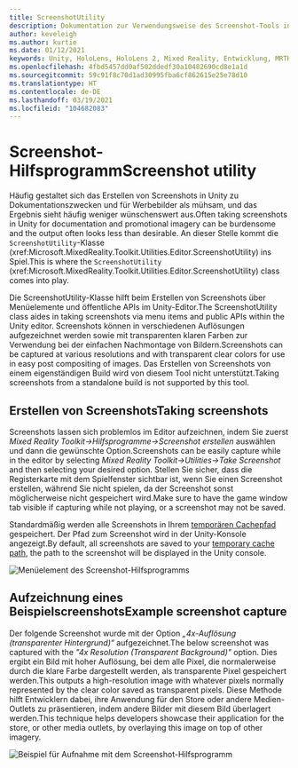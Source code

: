 ```yaml
---
title: ScreenshotUtility
description: Dokumentation zur Verwendungsweise des Screenshot-Tools in MRTKL
author: keveleigh
ms.author: kurtie
ms.date: 01/12/2021
keywords: Unity, HoloLens, HoloLens 2, Mixed Reality, Entwicklung, MRTK,
ms.openlocfilehash: 4fbd5457dd0af502ddedf30a10482690cd8e1a1d
ms.sourcegitcommit: 59c91f8c70d1ad30995fba6cf862615e25e78d10
ms.translationtype: HT
ms.contentlocale: de-DE
ms.lasthandoff: 03/19/2021
ms.locfileid: "104682083"
---
```

# <a name="screenshot-utility"></a><span data-ttu-id="5bb4c-104">Screenshot-Hilfsprogramm</span><span class="sxs-lookup"><span data-stu-id="5bb4c-104">Screenshot utility</span></span>

<span data-ttu-id="5bb4c-105">Häufig gestaltet sich das Erstellen von Screenshots in Unity zu Dokumentationszwecken und für Werbebilder als mühsam, und das Ergebnis sieht häufig weniger wünschenswert aus.</span><span class="sxs-lookup"><span data-stu-id="5bb4c-105">Often taking screenshots in Unity for documentation and promotional imagery can be burdensome and the output often looks less than desirable.</span></span> <span data-ttu-id="5bb4c-106">An dieser Stelle kommt die `ScreenshotUtility`-Klasse (xref:Microsoft.MixedReality.Toolkit.Utilities.Editor.ScreenshotUtility) ins Spiel.</span><span class="sxs-lookup"><span data-stu-id="5bb4c-106">This is where the `ScreenshotUtility` (xref:Microsoft.MixedReality.Toolkit.Utilities.Editor.ScreenshotUtility) class comes into play.</span></span>

<span data-ttu-id="5bb4c-107">Die ScreenshotUtility-Klasse hilft beim Erstellen von Screenshots über Menüelemente und öffentliche APIs im Unity-Editor.</span><span class="sxs-lookup"><span data-stu-id="5bb4c-107">The ScreenshotUtility class aides in taking screenshots via menu items and public APIs within the Unity editor.</span></span> <span data-ttu-id="5bb4c-108">Screenshots können in verschiedenen Auflösungen aufgezeichnet werden sowie mit transparenten klaren Farben zur Verwendung bei der einfachen Nachmontage von Bildern.</span><span class="sxs-lookup"><span data-stu-id="5bb4c-108">Screenshots can be captured at various resolutions and with transparent clear colors for use in easy post compositing of images.</span></span> <span data-ttu-id="5bb4c-109">Das Erstellen von Screenshots von einem eigenständigen Build wird von diesem Tool nicht unterstützt.</span><span class="sxs-lookup"><span data-stu-id="5bb4c-109">Taking screenshots from a standalone build is not supported by this tool.</span></span>

## <a name="taking-screenshots"></a><span data-ttu-id="5bb4c-110">Erstellen von Screenshots</span><span class="sxs-lookup"><span data-stu-id="5bb4c-110">Taking screenshots</span></span>

<span data-ttu-id="5bb4c-111">Screenshots lassen sich problemlos im Editor aufzeichnen, indem Sie zuerst *Mixed Reality Toolkit->Hilfsprogramme->Screenshot erstellen* auswählen und dann die gewünschte Option.</span><span class="sxs-lookup"><span data-stu-id="5bb4c-111">Screenshots can be easily capture while in the editor by selecting *Mixed Reality Toolkit->Utilities->Take Screenshot* and then selecting your desired option.</span></span> <span data-ttu-id="5bb4c-112">Stellen Sie sicher, dass die Registerkarte mit dem Spielfenster sichtbar ist, wenn Sie einen Screenshot erstellen, während Sie nicht spielen, da der Screenshot sonst möglicherweise nicht gespeichert wird.</span><span class="sxs-lookup"><span data-stu-id="5bb4c-112">Make sure to have the game window tab visible if capturing while not playing, or a screenshot may not be saved.</span></span>

<span data-ttu-id="5bb4c-113">Standardmäßig werden alle Screenshots in Ihrem [temporären Cachepfad](https://docs.unity3d.com/ScriptReference/Application-temporaryCachePath.html) gespeichert. Der Pfad zum Screenshot wird in der Unity-Konsole angezeigt.</span><span class="sxs-lookup"><span data-stu-id="5bb4c-113">By default, all screenshots are saved to your [temporary cache path](https://docs.unity3d.com/ScriptReference/Application-temporaryCachePath.html), the path to the screenshot will be displayed in the Unity console.</span></span>

![Menüelement des Screenshot-Hilfsprogramms](../images/screenshot-utility/MRTK_ScreenshotUtility_Menu_Item.png)

## <a name="example-screenshot-capture"></a><span data-ttu-id="5bb4c-115">Aufzeichnung eines Beispielscreenshots</span><span class="sxs-lookup"><span data-stu-id="5bb4c-115">Example screenshot capture</span></span>

<span data-ttu-id="5bb4c-116">Der folgende Screenshot wurde mit der Option *„4x-Auflösung (transparenter Hintergrund)“* aufgezeichnet.</span><span class="sxs-lookup"><span data-stu-id="5bb4c-116">The below screenshot was captured with the *"4x Resolution (Transparent Background)"* option.</span></span> <span data-ttu-id="5bb4c-117">Dies ergibt ein Bild mit hoher Auflösung, bei dem alle Pixel, die normalerweise durch die klare Farbe dargestellt werden, als transparente Pixel gespeichert werden.</span><span class="sxs-lookup"><span data-stu-id="5bb4c-117">This outputs a high-resolution image with whatever pixels normally represented by the clear color saved as transparent pixels.</span></span> <span data-ttu-id="5bb4c-118">Diese Methode hilft Entwicklern dabei, ihre Anwendung für den Store oder andere Medien-Outlets zu präsentieren, indem andere Bilder mit diesem Bild überlagert werden.</span><span class="sxs-lookup"><span data-stu-id="5bb4c-118">This technique helps developers showcase their application for the store, or other media outlets, by overlaying this image on top of other imagery.</span></span>

![Beispiel für Aufnahme mit dem Screenshot-Hilfsprogramm](../images/screenshot-utility/MRTK_ScreenshotUtility_Example_Capture.png)

